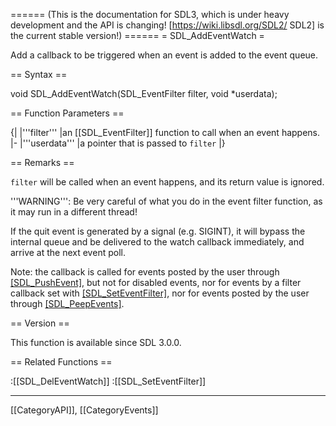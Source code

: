 ====== (This is the documentation for SDL3, which is under heavy development and the API is changing! [https://wiki.libsdl.org/SDL2/ SDL2] is the current stable version!) ======
= SDL_AddEventWatch =

Add a callback to be triggered when an event is added to the event queue.

== Syntax ==

<syntaxhighlight lang='c'>
void SDL_AddEventWatch(SDL_EventFilter filter,
                       void *userdata);
</syntaxhighlight>

== Function Parameters ==

{|
|'''filter'''
|an [[SDL_EventFilter]] function to call when an event happens.
|-
|'''userdata'''
|a pointer that is passed to <code>filter</code>
|}

== Remarks ==

<code>filter</code> will be called when an event happens, and its return
value is ignored.

'''WARNING''': Be very careful of what you do in the event filter function,
as it may run in a different thread!

If the quit event is generated by a signal (e.g. SIGINT), it will bypass
the internal queue and be delivered to the watch callback immediately, and
arrive at the next event poll.

Note: the callback is called for events posted by the user through
[[SDL_PushEvent]](), but not for disabled events, nor for events by a
filter callback set with [[SDL_SetEventFilter]](), nor for events posted by
the user through [[SDL_PeepEvents]]().

== Version ==

This function is available since SDL 3.0.0.

== Related Functions ==

:[[SDL_DelEventWatch]]
:[[SDL_SetEventFilter]]

----
[[CategoryAPI]], [[CategoryEvents]]



